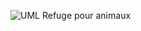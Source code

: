 ![UML Refuge pour animaux](https://github.com/user-attachments/assets/d87f6016-b8ce-4218-bcc5-62cafba307a0)
